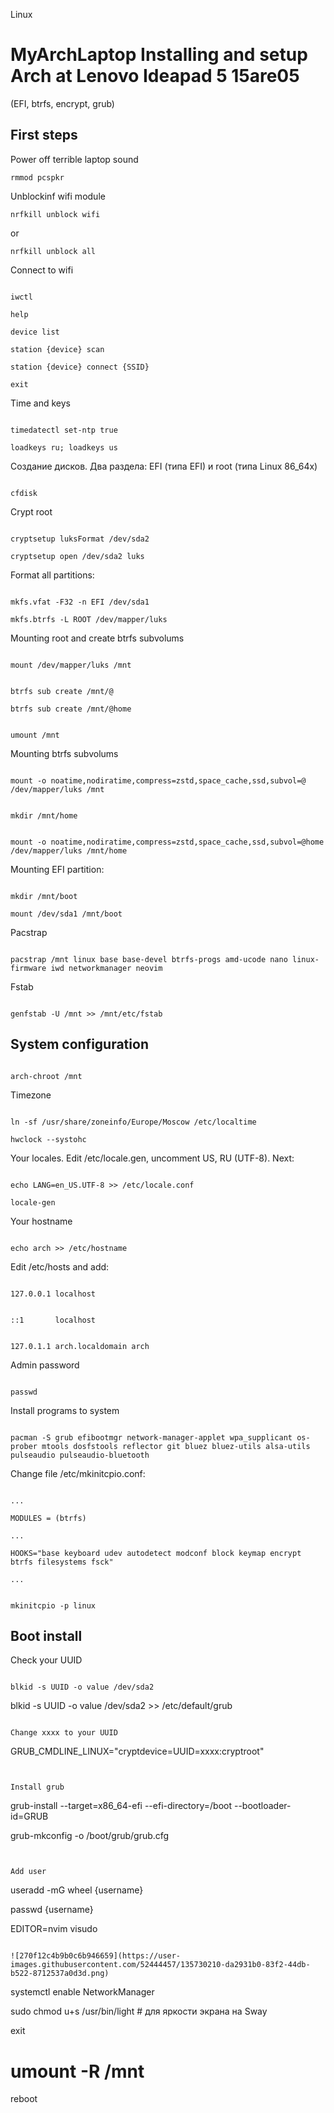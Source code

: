 Linux

# MyArchLaptop Installing and setup Arch at Lenovo Ideapad 5 15are05

(EFI, btrfs, encrypt, grub)

## First steps


Power off terrible laptop sound 


```rmmod pcspkr```


Unblockinf wifi module

```nrfkill unblock wifi```

or

```nrfkill unblock all```


Connect to wifi

```

iwctl

help

device list

station {device} scan

station {device} connect {SSID}

exit

```


Time and keys

```

timedatectl set-ntp true 

loadkeys ru; loadkeys us

```

Создание дисков. Два раздела: EFI (типа EFI) и root (типа Linux 86_64x)

```

cfdisk

```


Crypt root

~~~

cryptsetup luksFormat /dev/sda2

cryptsetup open /dev/sda2 luks

~~~


Format all partitions:

~~~

mkfs.vfat -F32 -n EFI /dev/sda1

mkfs.btrfs -L ROOT /dev/mapper/luks

~~~


Mounting root and create btrfs subvolums 

~~~

mount /dev/mapper/luks /mnt


btrfs sub create /mnt/@

btrfs sub create /mnt/@home


umount /mnt

~~~


Mounting btrfs subvolums

~~~

mount -o noatime,nodiratime,compress=zstd,space_cache,ssd,subvol=@ /dev/mapper/luks /mnt


mkdir /mnt/home


mount -o noatime,nodiratime,compress=zstd,space_cache,ssd,subvol=@home /dev/mapper/luks /mnt/home

~~~

Mounting EFI partition:

~~~

mkdir /mnt/boot

mount /dev/sda1 /mnt/boot

~~~

Pacstrap

~~~

pacstrap /mnt linux base base-devel btrfs-progs amd-ucode nano linux-firmware iwd networkmanager neovim

~~~

Fstab

~~~

genfstab -U /mnt >> /mnt/etc/fstab

~~~

## System configuration

~~~

arch-chroot /mnt

~~~

Timezone

~~~

ln -sf /usr/share/zoneinfo/Europe/Moscow /etc/localtime

hwclock --systohc

~~~


Your locales. Edit /etc/locale.gen, uncomment US, RU (UTF-8). Next:

~~~

echo LANG=en_US.UTF-8 >> /etc/locale.conf

locale-gen

~~~


Your hostname

~~~

echo arch >> /etc/hostname

~~~

Edit /etc/hosts and add:

~~~

127.0.0.1 localhost


::1       localhost


127.0.1.1 arch.localdomain arch

~~~

Admin password

~~~

passwd

~~~

Install programs to system

~~~

pacman -S grub efibootmgr network-manager-applet wpa_supplicant os-prober mtools dosfstools reflector git bluez bluez-utils alsa-utils pulseaudio pulseaudio-bluetooth

~~~

Change file /etc/mkinitcpio.conf:

~~~

...

MODULES = (btrfs)

...

HOOKS="base keyboard udev autodetect modconf block keymap encrypt btrfs filesystems fsck"

...

~~~


~~~

mkinitcpio -p linux

~~~


## Boot install

Check your UUID

~~~

blkid -s UUID -o value /dev/sda2

~~~

blkid -s UUID -o value /dev/sda2 >> /etc/default/grub

~~~

Change xxxx to your UUID

~~~

GRUB_CMDLINE_LINUX="cryptdevice=UUID=xxxx:cryptroot"

~~~


Install grub

~~~

grub-install --target=x86_64-efi --efi-directory=/boot --bootloader-id=GRUB


grub-mkconfig -o /boot/grub/grub.cfg

~~~


Add user

~~~

useradd -mG wheel {username}

passwd {username}

EDITOR=nvim visudo

~~~

![270f12c4b9b0c6b946659](https://user-images.githubusercontent.com/52444457/135730210-da2931b0-83f2-44db-b522-8712537a0d3d.png)

~~~

systemctl enable NetworkManager

sudo chmod u+s /usr/bin/light # для яркости экрана на Sway

exit

# umount -R /mnt

reboot

~~~ 


